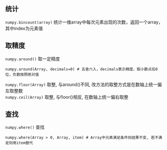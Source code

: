 ## 统计
`numpy.bincount(array)` 统计一维array中每次元素出现的次数，返回一个array，其中index为元素值  
## 取精度
`numpy.around()` 取一定精度
```
numpy.around(Array, decimals=0) # 五舍六入，decimals表示精度，取小数点后0位，负数按照绝对值
```
`numpy.floor(Array)` 取整, 与around()不同, 改方法的取整方式是在数轴上统一偏左取整数  
`numpy.ceil(Array)` 取整, 与floor()相反, 在数轴上统一偏右取整  
## 查找
`numpy.where()` 查找
```
numpy.where(Array > 0, Array, item) # Array中元素满足条件则结果不变, 若不满足则用item替代
```
